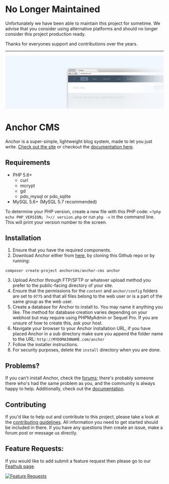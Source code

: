 # No Longer Maintained

Unfortunately we have been able to maintain this project for sometime. We advise that you consider using alternative platforms and should no longer consider this project production ready.

Thanks for everyones support and contributions over the years.

---

![Anchor Header Image](.github/anchor-bg.jpeg)

# Anchor CMS

Anchor is a super-simple, lightweight blog system, made to let you just write. [Check out the site](http://anchorcms.com/) or checkout the [documentation here](http://docs.anchorcms.com/).

## Requirements

- PHP 5.6+
    - curl
    - mcrypt
    - gd
    - pdo\_mysql or pdo\_sqlite
- MySQL 5.6+ (MySQL 5.7 recommended)

To determine your PHP version, create a new file with this PHP code: `<?php echo PHP_VERSION; ?>// version.php` or run `php -v` in the command line. This will print your version number to the screen.

## Installation

1. Ensure that you have the required components.
2. Download Anchor either from [here](http://anchorcms.com/download), by cloning this Github repo or by running:
```
composer create-project anchorcms/anchor-cms anchor
```
3. Upload Anchor through FTP/SFTP or whatever upload method you prefer to the public-facing directory of your site.
4. Ensure that the permissions for the `content` and `anchor/config` folders are set to `0775` and that all files belong to the web user or is a part of the same group as the web user.
5. Create a database for Anchor to install to. You may name it anything you like. The method for database creation varies depending on your webhost but may require using PHPMyAdmin or Sequel Pro. If you are unsure of how to create this, ask your host.
6. Navigate your browser to your Anchor installation URL, if you have placed Anchor in a sub directory make sure you append the folder name to the URL: `http://MYDOMAINNAME.com/anchor`
7. Follow the installer instructions.
8. For security purposes, delete the `install` directory when you are done.

## Problems?

If you can't install Anchor, check the [forums](http://forums.anchorcms.com/); there's probably someone there who's had the same problem as you, and the community is always happy to help. Additionally, check out the [documentation](http://anchorcms.com/docs).

## Contributing

If you'd like to help out and contribute to this project, please take a look at the [contributing guidelines](https://github.com/anchorcms/anchor-cms/blob/master/.github/CONTRIBUTING.md). All information you need to get started should be included in there. If you have any questions then create an issue, make a forum post or message us directly.

## Feature Requests:

If you would like to add submit a feature request then please go to our [Feathub page](http://feathub.com/anchorcms/anchor-cms).

[![Feature Requests](http://feathub.com/anchorcms/anchor-cms?format=svg)](http://feathub.com/anchorcms/anchor-cms)
